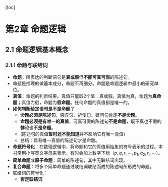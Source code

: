 [toc]

# 第2章 命题逻辑

## 2.1 命题逻辑基本概念

### 2.1.1 命题与联结词

- **命题**：所表达的判断语句是**真或假**但**不能可真可假**的陈述句。
- 命题是推理的做基本成分，命题不再细分。命题是命题逻辑中最小的研究单位。
- **真值**：命题的判断结果。真值只能取2个值：真或假。真值为真，命题为**真命题**；真值为假，命题为**假命题**。任何命题的真值都是唯一的。
- **如何判断给定语句是不是命题？**
  - **命题必须是陈述句**，感叹句、祈使句、疑问句肯定**不是命题**。
  - **命题必须是有唯一的真值**，可真可假的陈述句**不是命题**，既不真也不假的**悖论**也**不是命题**。
  - (陈述句的真值**暂时还不能知道**并不影响它有唯一真值)
  - 总结：具有唯一真值的陈述句才是命题。
- **命题符号化**：在数理逻辑中，将命题和它的真值用抽象的符号表示的过程。本书常用小写英文字母来表示，有时会加上数字下标（$p,q,r,\cdots,p_1,q_2,r_i,\cdots$）。
- **简单命题**或**原子命题**：简单的陈述句，其中无联结词出现。
- **复合命题**：将多个简单命题通过联结词联结而成的陈述句所形成的命题。
- 联结词的符号化：
  - **否定联结词**